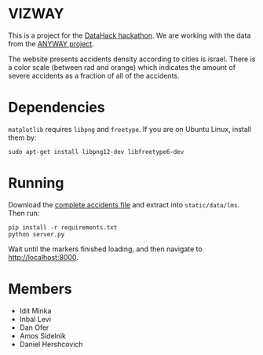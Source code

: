 VIZWAY
======
This is a project for the [DataHack hackathon](http://datahack-il.com).
We are working with the data from the [ANYWAY project](https://github.com/hasadna/anyway).

The website presents accidents density according to cities is israel.
There is a color scale (between rad and orange) which indicates the amount of severe accidents as a fraction of all of the accidents.

# Dependencies
`matplotlib` requires `libpng` and `freetype`. If you are on Ubuntu Linux, install them by:

    sudo apt-get install libpng12-dev libfreetype6-dev

# Running
Download the [complete accidents file](https://drive.google.com/file/d/0B4yX8HDe1VaTdWdPMXV5c2gycW8/view?usp=sharing) and extract into `static/data/lms`. Then run:

    pip install -r requirements.txt
    python server.py

Wait until the markers finished loading, and then navigate to <http://localhost:8000>.

# Members
* Idit Minka
* Inbal Levi
* Dan Ofer
* Amos Sidelnik
* Daniel Hershcovich
